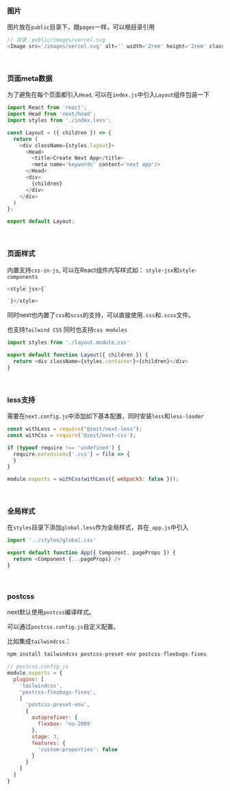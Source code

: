 ### 图片

图片放在`public`目录下，跟`pages`一样，可以根目录引用

~~~js
// 目录：public/images/vercel.svg
<Image src='/images/vercel.svg' alt='' width='2rem' height='2rem' className='logoImg'/>
~~~

<br/>

### 页面meta数据

为了避免在每个页面都引入`Head`, 可以在`index.js`中引入`Layout`组件包装一下

~~~js
import React from 'react';
import Head from 'next/head';
import styles from './index.less';

const Layout = ({ children }) => {
  return (
    <div className={styles.layout}>
      <Head>
        <title>Create Next App</title>
        <meta name='keywords' content='next app'/>
      </Head>
      <div>
        {children}
      </div>
    </div>
  )
};

export default Layout;
~~~

<br/>

### 页面样式

内置支持`css-in-js`, 可以在React组件内写样式如： `style-jsx`和`style-components`

~~~js
<style jsx>{`

`}</style>
~~~

同时next也内置了`css`和`scss`的支持，可以直接使用`.css`和`.scss`文件。

也支持`Tailwind CSS` 同时也支持`css modules`

~~~js
import styles from './layout.module.css'

export default function Layout({ children }) {
  return <div className={styles.container}>{children}</div>
}
~~~

<br/>

### less支持

需要在`next.config.js`中添加如下基本配置，同时安装`less`和`less-loader`

~~~js
const withLess = require("@zeit/next-less");
const withCss = require('@zeit/next-css');

if (typeof require !== 'undefined') {
  require.extensions['.css'] = file => {
  }
}

module.exports = withCss(withLess({ webpack5: false }));
~~~

<br/>

### 全局样式

在`styles`目录下添加`global.less`作为全局样式，并在`_app.js`中引入

~~~js
import '../styles/global.css'

export default function App({ Component, pageProps }) {
  return <Component {...pageProps} />
}
~~~

<br/>

### postcss

next默认使用`postcss`编译样式。

可以通过`postcss.config.js`自定义配置。

比如集成`tailwindcss`：

~~~js
npm install tailwindcss postcss-preset-env postcss-flexbugs-fixes
~~~

~~~js
// postcss.config.js
module.exports = {
  plugins: [
    'tailwindcss',
    'postcss-flexbugs-fixes',
    [
      'postcss-preset-env',
      {
        autoprefixer: {
          flexbox: 'no-2009'
        },
        stage: 3,
        features: {
          'custom-properties': false
        }
      }
    ]
  ]
}
~~~